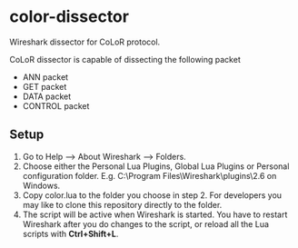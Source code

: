 # color-dissector
Wireshark dissector for CoLoR protocol.

CoLoR dissector is capable of dissecting the following packet
- ANN packet
- GET packet
- DATA packet
- CONTROL packet

## Setup
1. Go to Help –> About Wireshark –> Folders. 
2. Choose either the Personal Lua Plugins, Global Lua Plugins or Personal configuration folder. E.g. C:\Program Files\Wireshark\plugins\2.6 on Windows. 
3. Copy color.lua to the folder you choose in step 2. For developers you may like to clone this repository directly to the folder.
4. The script will be active when Wireshark is started. You have to restart Wireshark after you do changes to the script, or reload all the Lua scripts with **Ctrl+Shift+L**.